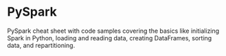 # PySpark
PySpark cheat sheet with code samples covering the basics like initializing Spark in Python, loading and reading data, creating DataFrames, sorting data, and repartitioning.
